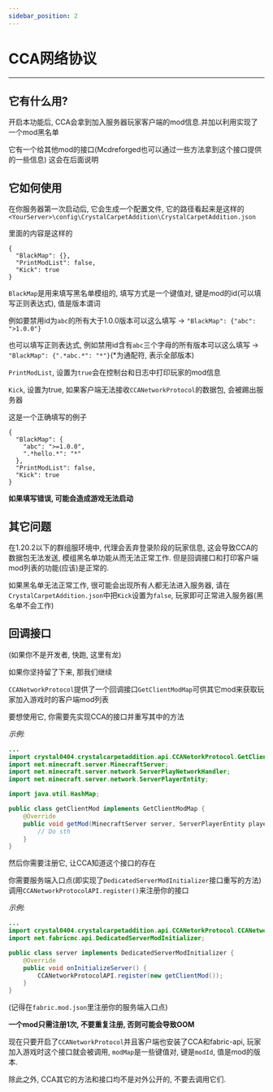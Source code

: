 ```yaml
---
sidebar_position: 2
---
```


# CCA网络协议

---

## 它有什么用?

开启本功能后, CCA会拿到加入服务器玩家客户端的mod信息.并加以利用实现了一个mod黑名单

它有一个给其他mod的接口(Mcdreforged也可以通过一些方法拿到这个接口提供的一些信息) 这会在后面说明

## 它如何使用

在你服务器第一次启动后, 它会生成一个配置文件, 它的路径看起来是这样的`<YourServer>\config\CrystalCarpetAddition\CrystalCarpetAddition.json`

里面的内容是这样的
```
{
  "BlackMap": {},
  "PrintModList": false,
  "Kick": true
}
```

`BlackMap`是用来填写黑名单模组的, 填写方式是一个键值对, 键是mod的id(可以填写正则表达式), 值是版本谓词

例如要禁用id为`abc`的所有大于1.0.0版本可以这么填写 -> `"BlackMap": {"abc": ">1.0.0"}`

也可以填写正则表达式, 例如禁用id含有`abc`三个字母的所有版本可以这么填写 -> `"BlackMap": {".*abc.*": "*"}`(*为通配符, 表示全部版本)

`PrintModList`, 设置为`true`会在控制台和日志中打印玩家的mod信息

`Kick`, 设置为true, 如果客户端无法接收`CCANetworkProtocol`的数据包, 会被踢出服务器

这是一个正确填写的例子
```
{
  "BlackMap": {
    "abc": ">=1.0.0",
    ".*hello.*": "*"
  },
  "PrintModList": false,
  "Kick": true
}
```
**如果填写错误, 可能会造成游戏无法启动**

## 其它问题
在1.20.2以下的群组服环境中, 代理会丢弃登录阶段的玩家信息, 这会导致CCA的数据包无法发送, 模组黑名单功能从而无法正常工作. 但是回调接口和打印客户端mod列表的功能(应该)是正常的.

如果黑名单无法正常工作, 很可能会出现所有人都无法进入服务器, 请在`CrystalCarpetAddition.json`中把`Kick`设置为`false`, 玩家即可正常进入服务器(黑名单不会工作)

## 回调接口
(如果你不是开发者, 快跑, 这里有龙)

如果你坚持留了下来, 那我们继续

`CCANetworkProtocol`提供了一个回调接口`GetClientModMap`可供其它mod来获取玩家加入游戏时的客户端mod列表

要想使用它, 你需要先实现CCA的接口并重写其中的方法

*示例:*
```java
...
import crystal0404.crystalcarpetaddition.api.CCANetorkProtocol.GetClientModMap;
import net.minecraft.server.MinecraftServer;
import net.minecraft.server.network.ServerPlayNetworkHandler;
import net.minecraft.server.network.ServerPlayerEntity;

import java.util.HashMap;

public class getClientMod implements GetClientModMap {
    @Override
    public void getMod(MinecraftServer server, ServerPlayerEntity player, ServerPlayNetworkHandler handler, HashMap<String, String> modMap) {
        // Do sth
    }
}
```
然后你需要注册它, 让CCA知道这个接口的存在

你需要服务端入口点(即实现了`DedicatedServerModInitializer`接口重写的方法)调用`CCANetworkProtocolAPI.register()`来注册你的接口

*示例:*
```java
...
import crystal0404.crystalcarpetaddition.api.CCANetorkProtocol.CCANetworkProtocolAPI;
import net.fabricmc.api.DedicatedServerModInitializer;

public class server implements DedicatedServerModInitializer {
    @Override
    public void onInitializeServer() {
        CCANetworkProtocolAPI.register(new getClientMod());
    }
}
```
(记得在`fabric.mod.json`里注册你的服务端入口点)

**一个mod只需注册1次, 不要重复注册, 否则可能会导致OOM**

现在只要开启了`CCANetworkProtocol`并且客户端也安装了CCA和fabric-api, 玩家加入游戏时这个接口就会被调用, `modMap`是一些键值对, 键是`modId`, 值是mod的版本.

除此之外, CCA其它的方法和接口均不是对外公开的, 不要去调用它们.